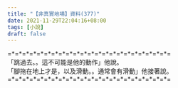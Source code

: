 ```yaml
---
title: "【非真實地場】資料(377)"
date: 2021-11-29T22:04:16+08:00
tags: [小說]
draft: false
---
```


=\*=\*=\*=\*=\*=\*=\*=\*=\*=\*=\*=\*=\*=\*=\*=\*=\*=\*=\*=\*=\*=\*=  
「跳過去。。這不可能是他的動作」他說。  
「腳拖在地上才是，以及滑動。。通常會有滑動」他接著說。  
=\*=\*=\*=\*=\*=\*=\*=\*=\*=\*=\*=\*=\*=\*=\*=\*=\*=\*=\*=\*=\*=\*=  